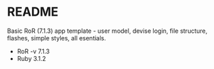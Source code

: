 # README

Basic RoR (7.1.3) app template - user model, devise login, file structure, flashes, simple styles, all esentials. 

* RoR -v 7.1.3
* Ruby 3.1.2
